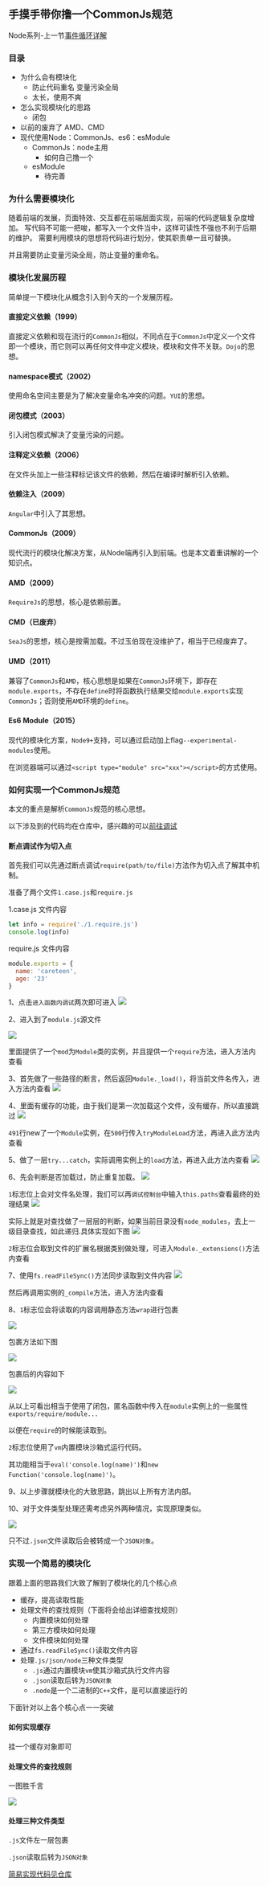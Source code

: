 ## 手摸手带你撸一个CommonJs规范

Node系列-上一节[事件循环详解](./eventLoop.md)

### 目录

- 为什么会有模块化
  - 防止代码重名 变量污染全局
  - 太长，使用不爽
- 怎么实现模块化的思路
  - 闭包
- 以前的废弃了 AMD、CMD
- 现代使用Node：CommonJs、es6：esModule
  - CommonJs：node主用
    - 如何自己撸一个
  - esModule
    - 待完善

### 为什么需要模块化

随着前端的发展，页面特效、交互都在前端层面实现，前端的代码逻辑复杂度增加。
写代码不可能一把唆，都写入一个文件当中，这样可读性不强也不利于后期的维护。
需要利用模块的思想将代码进行划分，使其职责单一且可替换。

并且需要防止变量污染全局，防止变量的重命名。

### 模块化发展历程

简单提一下模块化从概念引入到今天的一个发展历程。

#### 直接定义依赖（1999）

直接定义依赖和现在流行的`CommonJs`相似，不同点在于`CommonJs`中定义一个文件即一个模块，而它则可以再任何文件中定义模块，模块和文件不关联。`Dojo`的思想。

#### namespace模式（2002）

使用命名空间主要是为了解决变量命名冲突的问题。`YUI`的思想。

#### 闭包模式（2003）

引入闭包模式解决了变量污染的问题。

#### 注释定义依赖（2006） 

在文件头加上一些注释标记该文件的依赖，然后在编译时解析引入依赖。

#### 依赖注入（2009）

`Angular`中引入了其思想。

#### CommonJs（2009）

现代流行的模块化解决方案，从Node端再引入到前端。也是本文着重讲解的一个知识点。

#### AMD（2009）

`RequireJs`的思想，核心是依赖前置。

#### CMD（已废弃）

`SeaJs`的思想，核心是按需加载。不过玉伯现在没维护了，相当于已经废弃了。

#### UMD（2011）

兼容了`CommonJs`和`AMD`，核心思想是如果在`CommonJs`环境下，即存在`module.exports`，不存在`define`时将函数执行结果交给`module.exports`实现`CommonJs`；否则使用`AMD`环境的`define`。

#### Es6 Module（2015）

现代的模块化方案，`Node9+`支持，可以通过启动加上flag`--experimental-modules`使用。

在浏览器端可以通过`<script type="module" src="xxx"></script>`的方式使用。

### 如何实现一个CommonJs规范

本文的重点是解析`CommonJs`规范的核心思想。

以下涉及到的代码均在仓库中，感兴趣的可以[前往调试](./module)

#### 断点调试作为切入点

首先我们可以先通过断点调试`require(path/to/file)`方法作为切入点了解其中机制。

准备了两个文件`1.case.js`和`require.js`

1.case.js 文件内容
```js
let info = require('./1.require.js')
console.log(info)
```
require.js 文件内容
```js
module.exports = {
  name: 'careteen',
  age: '23'
}
```
1、点击`进入函数内调试`两次即可进入
![](./assets/module-debug-1.png)

2、进入到了`module.js`源文件

![](./assets/module-debug-2.png)

里面提供了一个`mod`为`Module`类的实例，并且提供一个`require`方法，进入方法内查看

3、首先做了一些路径的断言，然后返回`Module._load()`，将当前文件名传入，进入方法内查看
![](./assets/module-debug-3.png)

4、里面有缓存的功能，由于我们是第一次加载这个文件，没有缓存，所以直接跳过
![](./assets/module-debug-4.png)

`491`行new了一个`Module`实例，在`500`行传入`tryModuleLoad`方法，再进入此方法内查看

5、做了一层`try...catch`，实际调用实例上的`load`方法，再进入此方法内查看
![](./assets/module-debug-5.png)

6、先会判断是否加载过，防止重复加载。
![](./assets/module-debug-6.png)

`1`标志位上会对文件名处理，我们可以再`调试控制台`中输入`this.paths`查看最终的处理结果
![](./assets/module-debug-7.png)

实际上就是对查找做了一层层的判断，如果当前目录没有`node_modules`，去上一级目录查找，如此递归.具体实现如下图
![](./assets/module-debug-7-1.png)

`2`标志位会取到文件的扩展名根据类别做处理，可进入`Module._extensions()`方法内查看

7、使用`fs.readFileSync()`方法同步读取到文件内容
![](./assets/module-debug-8.png)

然后再调用实例的`_compile`方法，进入方法内查看

8、`1`标志位会将读取的内容调用静态方法`wrap`进行包裹

![](./assets/module-debug-9.png)

包裹方法如下图

![](./assets/module-debug-9-1.png)

包裹后的内容如下

![](./assets/module-debug-9-2.png)

从以上可看出相当于使用了闭包，匿名函数中传入在`module`实例上的一些属性`exports/require/module...`

以便在`require`的时候能读取到。

`2`标志位使用了`vm`内置模块沙箱式运行代码。

其功能相当于`eval('console.log(name)')`和`new Function('console.log(name)')`。

9、以上步骤就模块化的大致思路，跳出以上所有方法内部。

10、对于文件类型处理还需考虑另外两种情况，实现原理类似。

![](./assets/module-debug-10.png)

只不过`.json`文件读取后会被转成一个`JSON对象`。

### 实现一个简易的模块化

跟着上面的思路我们大致了解到了模块化的几个核心点

- 缓存，提高读取性能
- 处理文件的查找规则（下面将会给出详细查找规则）
  - 内置模块如何处理
  - 第三方模块如何处理
  - 文件模块如何处理
- 通过`fs.readFileSync()`读取文件内容
- 处理`.js/json/node`三种文件类型
  - `.js`通过内置模块`vm`使其沙箱式执行文件内容
  - `.json`读取后转为`JSON对象`
  - `.node`是一个二进制的`C++`文件，是可以直接运行的

下面针对以上各个核心点一一突破

#### 如何实现缓存

挂一个缓存对象即可

#### 处理文件的查找规则

一图胜千言

![](./assets/module-process.png)


#### 处理三种文件类型

`.js`文件左一层包裹

`.json`读取后转为`JSON对象`

[简易实现代码见仓库](./module/require.js)

